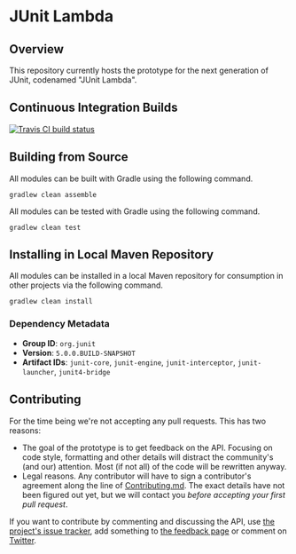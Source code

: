 # JUnit Lambda

## Overview

This repository currently hosts the prototype for the next generation of JUnit, codenamed "JUnit Lambda".

## Continuous Integration Builds

[![Travis CI build status](https://travis-ci.org/junit-team/junit-lambda.svg)](https://travis-ci.org/junit-team/junit-lambda)

## Building from Source

All modules can be built with Gradle using the following command.

```
gradlew clean assemble
```

All modules can be tested with Gradle using the following command.

```
gradlew clean test
```

## Installing in Local Maven Repository

All modules can be installed in a local Maven repository for consumption in other projects via the following command.

```
gradlew clean install
```

### Dependency Metadata

 - **Group ID**: `org.junit`
 - **Version**: `5.0.0.BUILD-SNAPSHOT`
 - **Artifact IDs**: `junit-core`, `junit-engine`, `junit-interceptor`, `junit-launcher`, `junit4-bridge`


## Contributing

For the time being we're not accepting any pull requests. This has two reasons:

- The goal of the prototype is to get feedback on the API. Focusing on code style, formatting and other details will distract the community's (and our) attention. Most (if not all) of the code will be rewritten anyway.
- Legal reasons. Any contributor will have to sign a contributor's agreement along the line of  [Contributing.md](https://github.com/junit-team/junit-lambda/blob/master/CONTRIBUTING.md). The exact details have not been figured out yet, but we will contact you *before accepting your first pull request*.

If you want to contribute by commenting and discussing the API, use [the project's issue tracker](https://github.com/junit-team/junit-lambda/issues), add something to [the feedback page](https://github.com/junit-team/junit-lambda/wiki/Prototype-Feedback) or comment on [Twitter](https://twitter.com/junitlambda).
